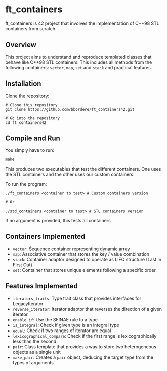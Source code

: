 # ft_containers

ft_containers is 42 project that involves the implementation of C++98 STL containers from scratch.

## Overview
This project aims to understand and reproduce templated classes that behave like C++98 STL containers. This includes all methods from the following containers:
``vector``, ``map``, ``set`` and ``stack`` and practical features.

## Installation

Clone the repository:

```shell
# Clone this repository
git clone https://github.com/bbordere/ft_containers42.git

# Go into the repository
cd ft_containers42
```

## Compile and Run
You simply have to run: 
```shell
make
```
This produces two executables that test the different containers.
One uses the STL containers and the other uses our custom containers.

To run the program: 
```shell
./ft_containers <container to test> # Custom containers version

# Or

./std_containers <container to test> # STL containers version
```
If no argument is provided, this tests all containers

## Containers Implemented
- ``vector``: Sequence container representing dynamic array
- ``map``: Associative container that stores the key / value combination
- ``stack``: Container adaptor designed to operate as LIFO structure (Last In First Out)
- ``set``: Container that stores unique elements following a specific order

## Features Implemented
- ``iterators_traits``: Type trait class that provides interfaces for LegacyIterator
- ``reverse_iterator``: Iterator adaptor that reverses the direction of a given iterator
- ``enable_if``: Use the SFINAE rule to a type
- ``is_integral``: Check if given type is an integral type
- ``equal``: Check if two ranges of iterator are equal
- ``lexicographical_compare``: Check if the first range is lexicographically less than the second
- ``pair``: Class template that provides a way to store two heterogeneous objects as a single unit
- ``make_pair``: Creates a ``pair`` object, deducing the target type from the types of arguments

